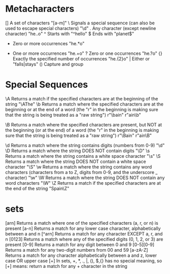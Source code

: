 # Metacharacters
[] 	A set of characters 	"[a-m]"
\ 	Signals a special sequence (can also be used to escape special characters) 	"\d"
. 	Any character (except newline character) 	"he..o"
^ 	Starts with 	"^hello"
$ 	Ends with 	"planet$"
* 	Zero or more occurrences 	"he.*o"
+ 	One or more occurrences 	"he.+o"
? 	Zero or one occurrences 	"he.?o"
{} 	Exactly the specified number of occurrences 	"he.{2}o"
| 	Either or 	"falls|stays"
() 	Capture and group

# Special Sequences
\A 	Returns a match if the specified characters are at the beginning of the string 	"\AThe"
\b 	Returns a match where the specified characters are at the beginning or at the end of a word
(the "r" in the beginning is making sure that the string is being treated as a "raw string") 	r"\bain"
r"ain\b"

\B 	Returns a match where the specified characters are present, but NOT at the beginning (or at the end) of a word
(the "r" in the beginning is making sure that the string is being treated as a "raw string") 	r"\Bain"
r"ain\B"

\d 	Returns a match where the string contains digits (numbers from 0-9) 	"\d"
\D 	Returns a match where the string DOES NOT contain digits 	"\D"
\s 	Returns a match where the string contains a white space character 	"\s"
\S 	Returns a match where the string DOES NOT contain a white space character 	"\S"
\w 	Returns a match where the string contains any word characters (characters from a to Z, digits from 0-9, and the underscore _ character) 	"\w"
\W 	Returns a match where the string DOES NOT contain any word characters 	"\W"
\Z 	Returns a match if the specified characters are at the end of the string 	"Spain\Z"

# sets
[arn] 	Returns a match where one of the specified characters (a, r, or n) is present
[a-n] 	Returns a match for any lower case character, alphabetically between a and n
[^arn] 	Returns a match for any character EXCEPT a, r, and n
[0123] 	Returns a match where any of the specified digits (0, 1, 2, or 3) are present
[0-9] 	Returns a match for any digit between 0 and 9
[0-5][0-9] 	Returns a match for any two-digit numbers from 00 and 59
[a-zA-Z] 	Returns a match for any character alphabetically between a and z, lower case OR upper case
[+] 	In sets, +, *, ., |, (), $,{} has no special meaning, so [+] means: return a match for any + character in the string
